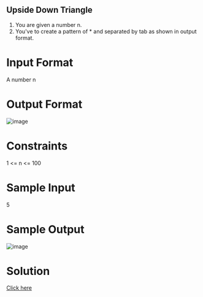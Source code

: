 ## Upside Down Triangle
1. You are given a number n.
2. You've to create a pattern of * and separated by tab as shown in output format.


# Input Format
A number n


# Output Format

![image](https://github.com/prateeeksahu/javacodes/assets/100373713/5d1021df-cafb-40da-9e6b-935cb9feabb2)


# Constraints
1 <= n <= 100

# Sample Input
5


# Sample Output

![image](https://github.com/prateeeksahu/javacodes/assets/100373713/89f34189-57c7-4301-a86b-88285451eb92)

# Solution
[Click here](https://github.com/prateeeksahu/javacodes/blob/main/patterns/printreversetriangle.java)
